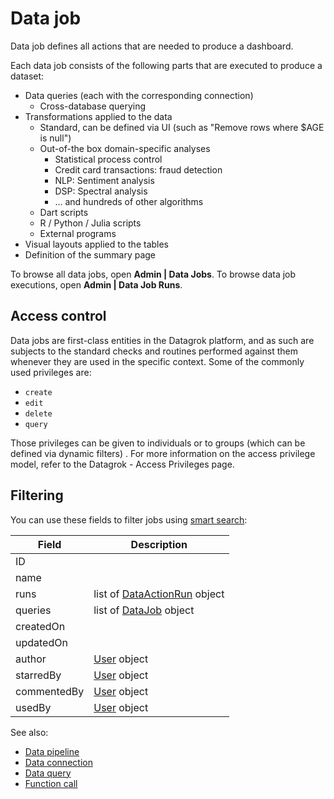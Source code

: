 <!-- TITLE: Data job -->
<!-- SUBTITLE: -->

# Data job

Data job defines all actions that are needed to produce a dashboard.

Each data job consists of the following parts that are executed to produce a dataset:

* Data queries (each with the corresponding connection)
  * Cross-database querying
* Transformations applied to the data
  * Standard, can be defined via UI (such as "Remove rows where $AGE is null")
  * Out-of-the box domain-specific analyses
    * Statistical process control
    * Credit card transactions: fraud detection
    * NLP: Sentiment analysis
    * DSP: Spectral analysis
    * ... and hundreds of other algorithms
  * Dart scripts
  * R / Python / Julia scripts
  * External programs
* Visual layouts applied to the tables
* Definition of the summary page

To browse all data jobs, open **Admin | Data Jobs**. To browse data job executions, open
**Admin | Data Job Runs**.

## Access control

Data jobs are first-class entities in the Datagrok platform, and as such are subjects to the standard checks and
routines performed against them whenever they are used in the specific context. Some of the commonly used privileges
are:

* `create`
* `edit`
* `delete`
* `query`

Those privileges can be given to individuals or to groups (which can be defined via dynamic filters)
. For more information on the access privilege model, refer to the Datagrok - Access Privileges page.

## Filtering

You can use these fields to filter jobs using [smart search](../overview/smart-search.md):

| Field       | Description                                                            |
|-------------|------------------------------------------------------------------------|
| ID          |                                                                        |
| name        |                                                                        |
| runs        | list of [DataActionRun](../overview/functions/function-call.md) object |
| queries     | list of [DataJob](data-job.md) object                                  |
| createdOn   |                                                                        |
| updatedOn   |                                                                        |
| author      | [User](../govern/user.md) object                                       |
| starredBy   | [User](../govern/user.md) object                                       |
| commentedBy | [User](../govern/user.md) object                                       |
| usedBy      | [User](../govern/user.md) object                                       |

See also:

* [Data pipeline](data-pipeline.md)
* [Data connection](data-connection.md)
* [Data query](data-query.md)
* [Function call](../overview/functions/function-call.md)
